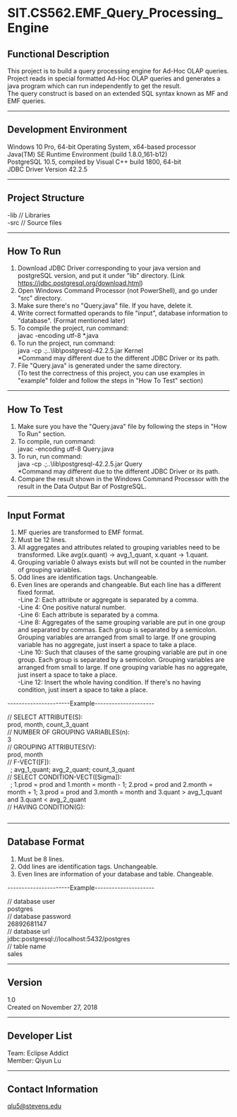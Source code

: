# SIT.CS562.EMF_Query_Processing_Engine

Functional Description
----------------------
This project is to build a query processing engine for Ad-Hoc OLAP queries.<br>
Project reads in special formatted Ad-Hoc OLAP queries and generates a java program which can run independently to get the result.<br>
The query construct is based on an extended SQL syntax known as MF and EMF queries.<br>


***********************
Development Environment
-----------------------
Windows 10 Pro, 64-bit Operating System, x64-based processor<br>
Java(TM) SE Runtime Environment (build 1.8.0_161-b12)<br>
PostgreSQL 10.5, compiled by Visual C++ build 1800, 64-bit<br>
JDBC Driver Version 42.2.5


*****************
Project Structure
-----------------
-lib    // Libraries<br>
-src    // Source files<br>


**********
How To Run
----------
1. Download JDBC Driver corresponding to your java version and postgreSQL version, and put it under "lib" directory. (Link https://jdbc.postgresql.org/download.html)<br>
2. Open Windows Command Processor (not PowerShell), and go under "src" directory.<br>
3. Make sure there's no "Query.java" file. If you have, delete it.<br>
4. Write correct formatted operands to file "input", database information to "database". (Format mentioned later)<br>
5. To compile the project, run command:<br>
        javac -encoding utf-8 *.java<br>
6. To run the project, run command:<br>
        java -cp .;..\lib\postgresql-42.2.5.jar Kernel<br>
   *Command may different due to the different JDBC Driver or its path.<br>
7. File "Query.java" is generated under the same directory.<br>
   (To test the correctness of this project, you can use examples in "example" folder and follow the steps in "How To Test" section)<br>


***********
How To Test
-----------
1. Make sure you have the "Query.java" file by following the steps in "How To Run" section.<br>
2. To compile, run command:<br>
        javac -encoding utf-8 Query.java<br>
3. To run, run command:<br>
        java -cp .;..\lib\postgresql-42.2.5.jar Query<br>
   *Command may different due to the different JDBC Driver or its path.<br>
4. Compare the result shown in the Windows Command Processor with the result in the Data Output Bar of PostgreSQL.<br>


************
Input Format
------------
1. MF queries are transformed to EMF format.<br>
2. Must be 12 lines.<br>
3. All aggregates and attributes related to grouping variables need to be transformed. Like avg(x.quant) -> avg_1_quant, x.quant -> 1.quant.<br>
4. Grouping variable 0 always exists but will not be counted in the number of grouping variables.<br>
5. Odd lines are identification tags. Unchangeable.<br>
6. Even lines are operands and changeable. But each line has a different fixed format.<br>
-Line 2: Each attribute or aggregate is separated by a comma.<br>
-Line 4: One positive natural number.<br>
-Line 6: Each attribute is separated by a comma.<br>
-Line 8: Aggregates of the same grouping variable are put in one group and separated by commas. Each group is separated by a semicolon. Grouping variables are arranged from small to large. If one grouping variable has no aggregate, just insert a space to take a place.<br>
-Line 10: Such that clauses of the same grouping variable are put in one group. Each group is separated by a semicolon. Grouping variables are arranged from small to large. If one grouping variable has no aggregate, just insert a space to take a place.<br>
-Line 12: Insert the whole having condition. If there's no having condition, just insert a space to take a place.<br>

----------------------Example---------------------

// SELECT ATTRIBUTE(S):<br>
prod, month, count_3_quant<br>
// NUMBER OF GROUPING VARIABLES(n):<br>
3<br>
// GROUPING ATTRIBUTES(V):<br>
prod, month<br>
// F-VECT([F]):<br>
` `; avg_1_quant; avg_2_quant; count_3_quant<br>
// SELECT CONDITION-VECT([Sigma]):<br>
` `; 1.prod = prod and 1.month = month - 1; 2.prod = prod and 2.month = month + 1; 3.prod = prod and 3.month = month and 3.quant > avg_1_quant and 3.quant < avg_2_quant<br>
// HAVING CONDITION(G):<br>
` `<br>




***************
Database Format
---------------
1. Must be 8 lines.<br>
2. Odd lines are identification tags. Unchangeable.<br>
3. Even lines are information of your database and table. Changeable.<br>

----------------------Example---------------------

// database user<br>
postgres<br>
// database password<br>
26892681147<br>
// database url<br>
jdbc:postgresql://localhost:5432/postgres<br>
// table name<br>
sales<br>



*******
Version
-------
1.0<br>
Created on November 27, 2018<br>


**************
Developer List
--------------
Team: Eclipse Addict<br>
Member: Qiyun Lu<br>


*******************
Contact Information
-------------------
qlu5@stevens.edu<br>
